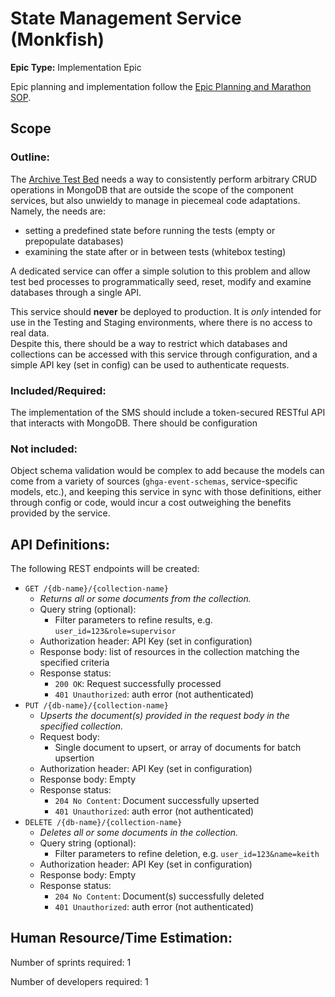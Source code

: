 # State Management Service (Monkfish)
**Epic Type:** Implementation Epic

Epic planning and implementation follow the
[Epic Planning and Marathon SOP](https://docs.ghga-dev.de/main/sops/sop001_epic_planning.html).

## Scope
### Outline:
The [Archive Test Bed](https://github.com/ghga-de/archive-test-bed) needs a way to
consistently perform arbitrary CRUD operations
in MongoDB that are outside the scope of the component services, but also unwieldy
to manage in piecemeal code adaptations. Namely, the needs are:
- setting a predefined state before running the tests (empty or prepopulate databases)
- examining the state after or in between tests (whitebox testing)

A dedicated service can offer a simple solution to this problem and allow test bed 
processes to programmatically seed, reset, modify and examine databases through a single API.

This service should **never** be deployed to production. It is *only* intended for use
in the Testing and Staging environments, where there is no access to real data.  
Despite this, there should be a way to restrict which databases and collections can be
accessed with this service through configuration, and a simple API key (set in config)
can be used to authenticate requests.

### Included/Required:
The implementation of the SMS should include a token-secured RESTful API that interacts
with MongoDB. There should be configuration 


### Not included:
Object schema validation would be complex to add because the models can come from a
variety of sources (`ghga-event-schemas`, service-specific models, etc.), and keeping
this service in sync with those definitions, either through config or code, would
incur a cost outweighing the benefits provided by the service.


## API Definitions:

The following REST endpoints will be created:

- `GET /{db-name}/{collection-name}`
  - *Returns all or some documents from the collection.*
  - Query string (optional):
    - Filter parameters to refine results, e.g. `user_id=123&role=supervisor` 
  - Authorization header: API Key (set in configuration)
  - Response body: list of resources in the collection matching the specified criteria
  - Response status: 
    - `200 OK`: Request successfully processed
    - `401 Unauthorized`: auth error (not authenticated)
- `PUT /{db-name}/{collection-name}`
  - *Upserts the document(s) provided in the request body in the specified collection.*
  - Request body:
    - Single document to upsert, or array of documents for batch upsertion
  - Authorization header: API Key (set in configuration)
  - Response body: Empty
  - Response status:
    - `204 No Content`: Document successfully upserted
    - `401 Unauthorized`: auth error (not authenticated)
- `DELETE /{db-name}/{collection-name}`
  - *Deletes all or some documents in the collection.*
  - Query string (optional):
    - Filter parameters to refine deletion, e.g. `user_id=123&name=keith`
  - Authorization header: API Key (set in configuration)
  - Response body: Empty
  - Response status: 
    - `204 No Content`: Document(s) successfully deleted
    - `401 Unauthorized`: auth error (not authenticated)


## Human Resource/Time Estimation:

Number of sprints required: 1

Number of developers required: 1

